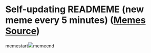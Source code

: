 # Self-updating READMEME (new meme every 5 minutes) ([Memes Source](https://bramses.notion.site/a49c1e962b7646879176ac3b327b6533?v=4d1eda54b170483cb03a40f257231764))

memestart![](https://www.notion.so/image/https%3A%2F%2Fs3-us-west-2.amazonaws.com%2Fsecure.notion-static.com%2Fd6773870-8665-482d-8e9f-6e569ce2845b%2F29ED4FBC-5D43-421F-9976-88DF46ED40A4.jpeg?table=block&id=32510524-5294-4e3d-b71d-1a471fcfe853&cache=v2)memeend

